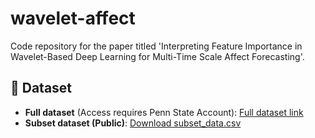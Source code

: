 # wavelet-affect
Code repository for the paper titled 'Interpreting Feature Importance in Wavelet-Based Deep Learning for Multi-Time Scale Affect Forecasting'.

## 📂 Dataset
- **Full dataset** (Access requires Penn State Account): [Full dataset link](https://pennstateoffice365.sharepoint.com/:x:/s/EPiC2/EdocaxuFvV5Emmgn4JhjgiQBlwUY3zD3jtBPmbOezxpJzg?e=chdQK1)
- **Subset dataset (Public)**: [Download subset_data.csv](https://github.com/your-repo/subset_data.csv)

